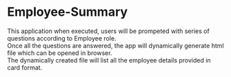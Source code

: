 # Employee-Summary
This application when executed, users will be prompeted with series of questions according to Employee role.  
Once all the questions are answered, the app will dynamically generate html file which can be opened in browser.  
The dynamically created file will list all the employee details provided in card format.
